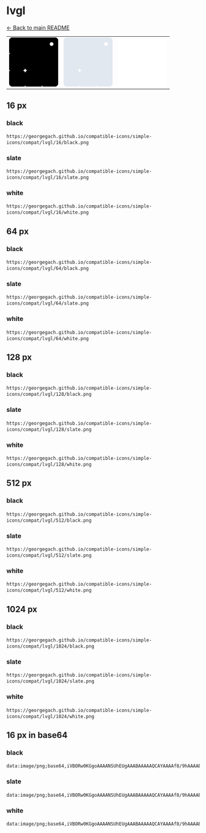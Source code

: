 # lvgl

[← Back to main README](../../README.md)

<table><tr>
  <td><img src="./128/black.png" width="128" alt="lvgl black icon" /></td>
  <td><img src="./128/slate.png" width="128" alt="lvgl slate icon" /></td>
  <td><img src="./128/white.png" width="128" alt="lvgl white icon" /></td>
</tr></table>

## 16 px

### black
```
https://georgegach.github.io/compatible-icons/simple-icons/compat/lvgl/16/black.png
```

### slate
```
https://georgegach.github.io/compatible-icons/simple-icons/compat/lvgl/16/slate.png
```

### white
```
https://georgegach.github.io/compatible-icons/simple-icons/compat/lvgl/16/white.png
```

## 64 px

### black
```
https://georgegach.github.io/compatible-icons/simple-icons/compat/lvgl/64/black.png
```

### slate
```
https://georgegach.github.io/compatible-icons/simple-icons/compat/lvgl/64/slate.png
```

### white
```
https://georgegach.github.io/compatible-icons/simple-icons/compat/lvgl/64/white.png
```

## 128 px

### black
```
https://georgegach.github.io/compatible-icons/simple-icons/compat/lvgl/128/black.png
```

### slate
```
https://georgegach.github.io/compatible-icons/simple-icons/compat/lvgl/128/slate.png
```

### white
```
https://georgegach.github.io/compatible-icons/simple-icons/compat/lvgl/128/white.png
```

## 512 px

### black
```
https://georgegach.github.io/compatible-icons/simple-icons/compat/lvgl/512/black.png
```

### slate
```
https://georgegach.github.io/compatible-icons/simple-icons/compat/lvgl/512/slate.png
```

### white
```
https://georgegach.github.io/compatible-icons/simple-icons/compat/lvgl/512/white.png
```

## 1024 px

### black
```
https://georgegach.github.io/compatible-icons/simple-icons/compat/lvgl/1024/black.png
```

### slate
```
https://georgegach.github.io/compatible-icons/simple-icons/compat/lvgl/1024/slate.png
```

### white
```
https://georgegach.github.io/compatible-icons/simple-icons/compat/lvgl/1024/white.png
```

## 16 px in base64

### black
```
data:image/png;base64,iVBORw0KGgoAAAANSUhEUgAAABAAAAAQCAYAAAAf8/9hAAAABmJLR0QA/wD/AP+gvaeTAAAAvklEQVQ4ja3SwWrDMBAE0CfXrQsJFHLKIR+Yn+uHhOYY8LX30JQW52JwnYPl1AgX7KQDQmKkGVazC3tUaGeuCm8hHhbm4YAXrLIbxA12+MQixHLmosEDBHzgeXCZ42mqU46vhCtwwnqKQcBP3HtUqLGaYpAl4tnI7hH3Brd04Yoc77qh6HHEK7bJ29pIsEGXeDHgzpHb+M2nr/JR0uKxQfqrC6coXg7JfwnxfIe+ylAmJrVuOodfa/Ed765ilBd/CDSenyXtIAAAAABJRU5ErkJggg==
```

### slate
```
data:image/png;base64,iVBORw0KGgoAAAANSUhEUgAAABAAAAAQCAYAAAAf8/9hAAAABmJLR0QA/wD/AP+gvaeTAAAA60lEQVQ4ja2SwUoDQRBEX02GrJBDVBA8etTv8Sf8OT9E8CjsVb0oCGsiyWXBLg+yu84SNBvs01A99eipHj29rO4lLoEFE0qwDVPnQ8zgB8MScZWmm/kkdBfwLrTQ8+vKEwHfEJgBZFADcTT0UgbP/wDMukNGXhPqO5IrQwOc7zNKxlwgeoLNRmK+77sSDOZemVATr+8GlNPGWPi9MuKRYNkJgjcHt4ib4qZo2RFsBo6Rq04wOnXiWnbFkI+FKqN2vOKMOSlyFJHMmdH4hzbIxhSAfwlxe6hZsEk2dQEJtRZrymXY8IHV/jQb1V90u1CNMVSQQAAAAABJRU5ErkJggg==
```

### white
```
data:image/png;base64,iVBORw0KGgoAAAANSUhEUgAAABAAAAAQCAYAAAAf8/9hAAAABmJLR0QA/wD/AP+gvaeTAAAAxklEQVQ4ja3STUrEUBAE4O9l4g+MIMzKhQfwaF7OgwguhWzdCxEl2QS0XSQZH48RJxlr2d1VdFd1iogn3GFrGXo0KSK6FeRnXGNXrSB/4hFv2KaIiIUCs8gGarS4zJo1zv8Q2OTD70XzYhK9OWaVFBFfSFmtw4DdMQJVQV6M6hTyLLAmhT1qvBifYsYrHnBfzA4OGJsiojU6P6M3pnDrx595yzNFxIce6bcU2ol8lRf/xcT+BH5XoSlEBuN35qcFPqbenozmG29ROeyf3oxrAAAAAElFTkSuQmCC
```

